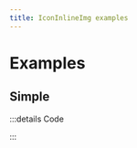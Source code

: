 ```yaml
---
title: IconInlineImg examples
---
```


# Examples

## Simple

<PreviewIframe src="./stories/story.html" height="300px" />

:::details Code

<SimpleTabs :items="['app.twig']">
  <template #content-1>

<<< ./stories/app.twig

  </template>
</SimpleTabs>

:::
